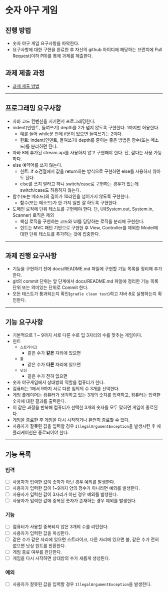 # 숫자 야구 게임

## 진행 방법

* 숫자 야구 게임 요구사항을 파악한다.
* 요구사항에 대한 구현을 완료한 후 자신의 github 아이디에 해당하는 브랜치에 Pull Request(이하 PR)를 통해 과제를 제출한다.

## 과제 제출 과정
* [과제 제출 방법](https://github.com/next-step/nextstep-docs/tree/master/precourse)

---

## 프로그래밍 요구사항

- 자바 코드 컨벤션을 지키면서 프로그래밍한다.
- indent(인덴트, 들여쓰기) depth를 2가 넘지 않도록 구현한다. 1까지만 허용한다.
  - 예를 들어 while문 안에 if문이 있으면 들여쓰기는 2이다.
  - 힌트: indent(인덴트, 들여쓰기) depth를 줄이는 좋은 방법은 함수(또는 메소드)를 분리하면 된다.
- 자바 8에 추가된 stream api를 사용하지 않고 구현해야 한다. 단, 람다는 사용 가능하다.
- else 예약어를 쓰지 않는다.
  - 힌트: if 조건절에서 값을 return하는 방식으로 구현하면 else를 사용하지 않아도 된다.
  - else를 쓰지 말라고 하니 switch/case로 구현하는 경우가 있는데 switch/case도 허용하지 않는다.
- 함수(또는 메소드)의 길이가 10라인을 넘어가지 않도록 구현한다.
  - 함수(또는 메소드)가 한 가지 일만 잘 하도록 구현한다.
- 도메인 로직에 단위 테스트를 구현해야 한다. 단, UI(System.out, System.in, Scanner) 로직은 제외
  - 핵심 로직을 구현하는 코드와 UI를 담당하는 로직을 분리해 구현한다.
  - 힌트는 MVC 패턴 기반으로 구현한 후 View, Controller를 제외한 Model에 대한 단위 테스트를 추가하는 것에 집중한다.

---

## 과제 진행 요구사항

- 기능을 구현하기 전에 docs/README.md 파일에 구현할 기능 목록을 정리해 추가한다.
- git의 commit 단위는 앞 단계에서 docs/README.md 파일에 정리한 기능 목록 단위 또는 의미있는 단위로 Commit
  한다.
- 모든 테스트가 통과되는지 확인(`gradle clean test`)하고 자바 8로 실행하는지 확인한다.

---

## 기능 요구사항

- 기본적으로 1 ~ 9까지 서로 다른 수로 입 3자리의 수를 맞추는 게임이다.
- 힌트
  - `스트라이크`
    - 같은 수가 **같은** 자리에 있으면
  - `볼`
    - 같은 수가 **다른** 자리에 있으면
  - `낫싱`
    - 같은 수가 전혀 없으면
- 숫자 야구게임에서 상대방의 역할을 컴퓨터가 한다.
- 컴퓨터는 1에서 9까지 서로 다른 임의의 수 3개를 선택한다.
- 게임 플레이어는 컴퓨터가 생각하고 있는 3개의 숫자를 입력하고, 컴퓨터는 입력한 숫자에 대한 결과를 출력한다.
- 이 같은 과정을 반복해 컴퓨터가 선택한 3개의 숫자를 모두 맞히면 게임이 종료된다.
- 게임을 종료한 후 게임을 다시 시작하거나 완전히 종료할 수 있다.
- 사용자가 잘못된 값을 입력할 경우 `IllegalArgumentException`을 발생시킨 후 애플리케이션은 종료되어야 한다.

---

## 기능 목록

### 입력

- [ ] 사용자가 입력한 값이 숫자가 아닌 경우 예외를 발생한다.
- [ ] 사용자가 입력한 값이 1~9까지 양의 정수가 아니라면 예외를 발생한다.
- [ ] 사용자가 입력한 값이 3자리가 아닌 경우 예외를 발생한다.
- [ ] 사용자가 입력한 값에 중복된 숫자가 존재하는 경우 예외를 발생한다.

### 기능

- [ ] 컴퓨터가 사용할 중복되지 않은 3개의 수를 리턴한다.
- [ ] 사용자가 입력한 값을 파싱한다.
- [ ] 같은 수가 같은 자리에 있으면 스트라이크, 다른 자리에 있으면 볼, 같은 수가 전혀 없으면 낫싱 힌트를 반환한다.
- [ ] 게임 종료 여부를 판단한다.
- [ ] 게임을 다시 시작하면 상대방의 수가 새롭게 생성된다.

### 예외

- [ ] 사용자가 잘못된 값을 입력할 경우 `IllegalArgumentException`을 발생한다.